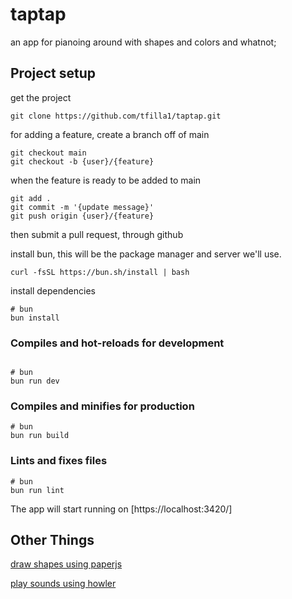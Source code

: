 # taptap

an app for pianoing around with shapes and colors and whatnot;


## Project setup

get the project

```{shell}
git clone https://github.com/tfilla1/taptap.git
```

for adding a feature, create a branch off of main

```{shell}
git checkout main
git checkout -b {user}/{feature}
```

when the feature is ready to be added to main

```{shell}
git add .
git commit -m '{update message}'
git push origin {user}/{feature}
```

then submit a pull request, through github

install bun, this will be the package manager and server we'll use.

```{shell}
curl -fsSL https://bun.sh/install | bash
```

install dependencies

``` {shell}
# bun 
bun install
```

### Compiles and hot-reloads for development

``` {shell}

# bun 
bun run dev
```

### Compiles and minifies for production

```{shell}
# bun 
bun run build
```

### Lints and fixes files

```{shell}
# bun 
bun run lint
```

The app will start running on [https://localhost:3420/]


## Other Things

[draw shapes using paperjs](http://paperjs.org/)

[play sounds using howler](https://howlerjs.com/)
